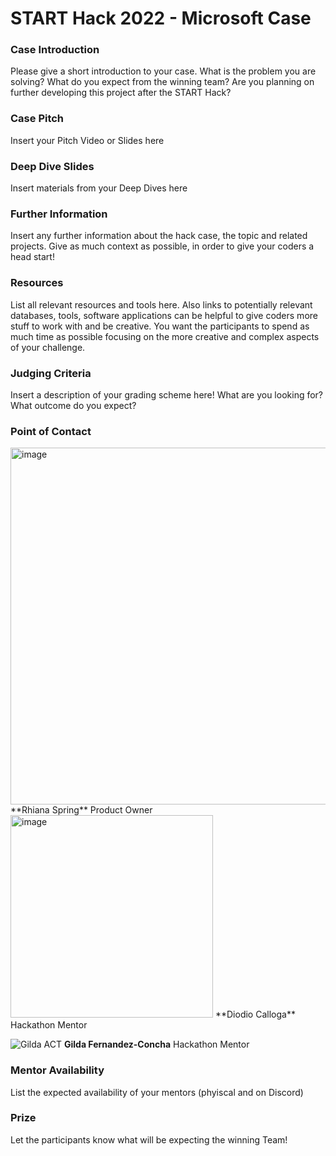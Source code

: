 # START Hack 2022 - Microsoft Case 

### Case Introduction
Please give a short introduction to your case.
What is the problem you are solving?
What do you expect from the winning team?
Are you planning on further developing this project after the START Hack?

### Case Pitch
Insert your Pitch Video or Slides here

### Deep Dive Slides
Insert materials from your Deep Dives here

### Further Information
Insert any further information about the hack case, the topic and related projects.
Give as much context as possible, in order to give your coders a head start!

### Resources
List all relevant resources and tools here.
Also links to potentially relevant databases, tools, software applications can be helpful to give coders more stuff to work with and be creative.
You want the participants to spend as much time as possible focusing on the more creative and complex aspects of your challenge.

### Judging Criteria
Insert a description of your grading scheme here! What are you looking for? What outcome do you expect?

### Point of Contact
<img width="571" alt="image" src="https://user-images.githubusercontent.com/88054163/158150258-cc30d792-b065-4e69-9bee-2e14119308b5.png">
**Rhiana Spring**
Product Owner

<img width="324" alt="image" src="https://user-images.githubusercontent.com/88054163/158150384-b3ebf466-0a53-42c9-aeee-c658e7e2ee7f.png">
**Diodio Calloga**
Hackathon Mentor

![Gilda ACT](https://user-images.githubusercontent.com/88054163/158150527-3b78f95b-1200-4eea-a47d-3e63ddc74d5b.jpg)
**Gilda Fernandez-Concha**
Hackathon Mentor


### Mentor Availability
List the expected availability of your mentors (phyiscal and on Discord)

### Prize
Let the participants know what will be expecting the winning Team!
